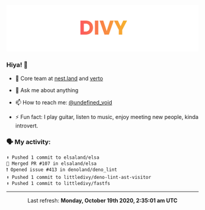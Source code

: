 
![](https://github.com/divy-work/divy-work/raw/master/assets/divy.png)

### Hiya! 👋

- 🔭 Core team at [nest.land](https://github.com/nestdotland/nest.land) and [verto](https://github.com/useverto/verto)

- 💬 Ask me about anything

- 📫 How to reach me: [@undefined_void](https://instagram.com/divy.exe)

- ⚡ Fun fact: I play guitar, listen to music, enjoy meeting new people, kinda introvert.

### 🗣 My activity:

```
⬆️ Pushed 1 commit to elsaland/elsa
🎉 Merged PR #107 in elsaland/elsa
❗️ Opened issue #413 in denoland/deno_lint
⬆️ Pushed 1 commit to littledivy/deno-lint-ast-visitor
⬆️ Pushed 1 commit to littledivy/fastfs
```

------------
<p align="center">Last refresh: <b>Monday, October 19th 2020, 2:35:01 am UTC</b></p>
